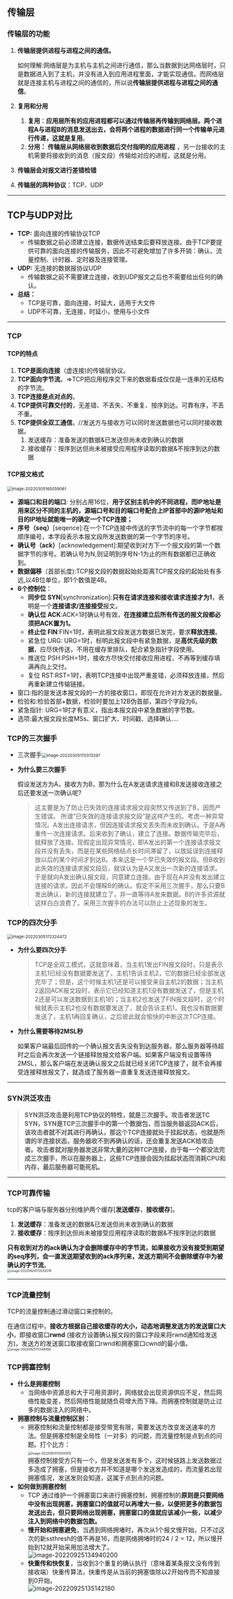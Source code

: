 ## 传输层

### 传输层的功能

1. **传输层提供进程与进程之间的通信。**

   如何理解:网络层是为主机与主机之间进行通信，那么当数据到达网络层时，只是数据进入到了主机，并没有进入到应用进程里面，才能实现通信。而网络层就是连接主机与进程之间的通信的，所以说**传输层提供进程与进程之间的通信**。
   
2. **复用和分用**

   1. **复用**：**应用层所有的应用进程都可以通过传输层再传输到网络层。**两个进程A与进程B的消息发送出去，会将两个进程的数据进行同一个传输单元进行传递，这就是**复用**。
   2. **分用：**  **传输层从网络层收到数据后交付指明的应用进程** ，另一台接收的主机需要将接收到的消息（报文段）传输给对应的进程，这就是分用。

3. **传输层会对报文进行差错检错**

4. **传输层的两种协议**：TCP、UDP

---

## TCP与UDP对比

* **TCP:**	面向连接的传输协议TCP
  * 传输数据之前必须建立连接，数据传送结束后要释放连接。由于TCP要提供可靠的面向连接的传输服务，因此不可避免增加了许多开销：确认、流量控制、计时器、定时器及连接管理。
* **UDP:**  无连接的数据报协议UDP
  * 传输数据之前不需要建立连接，收到UDP报文之后也不需要给出任何的确认。
* **总结：**
  * TCP是可靠，面向连接，时延大，适用于大文件
  * UDP不可靠，无连接，时延小，使用与小文件

---

### TCP

#### TCP的特点

1. **TCP是面向连接**（虚连接)的传输层协议。
2. **TCP面向字节流**。=>TCP把应用程序交下来的数据看成仅仅是一连串的无结构的字节流。
3. **TCP连接是点对点的**。
4. **TCP提供可靠交付的**，无差错、不丢失、不重复、按序到达。可靠有序，不丢不重。
5. **TCP提供全双工通信**。//发送方与接收方可以同时发送数据也可以同时接收数据。
   1. 发送缓存：准备发送的数据&已发送但尚未收到确认的数据
   2. 接收缓存：按序到达但尚未被接受应用程序读取的数据&不按序到达的数据



#### TCP报文格式

<img src="image-20220305165059061.png" alt="image-20220305165059061" style="zoom: 67%;" />

* **源端口和目的端口**: 分别占用16位，**用于区别主机中的不同进程，而IP地址是用来区分不同的主机的，源端口号和目的端口号配合上IP首部中的源IP地址和目的IP地址就能唯一的确定一个TCP连接；**
* **序号（seq）**[seqence]:在一个TCP连接中传送的字节流中的每一个字节都按顺序编号，本字段表示本报文段所发送数据的第一个字节的序号。
* **确认号（ack）**[acknowledgement]:期望收到对方下一个报文段的第一个数据字节的序号。若确认号为N,则证明到序号N-1为止的所有数据都已正确收到。
* **数据偏移**（首部长度):TCP报文段的数据起始处距离TCP报文段的起始处有多远,以4B位单位，即1个数值是4B。
* **6个控制位**：
  * **同步位 SYN**[synchronization]:**只有在请求连接和接收请求连接才为1**，表明是一个**连接请求/连接接受**报文。
  * **确认位 ACK**:ACK=1时确认号有效，**在连接建立后所有传送的报文段都必须把ACK置为1。**
  * **终止位 FIN**:FIN=1时，表明此报文段发送方数据已发完，要求**释放连接**。
  * 紧急位 URG: URG=1时，标明此报文段中有紧急数据，是**高优先级的数据**，应尽快传送，不用在缓存里排队，配合紧急指针字段使用。
  * 推送位 PSH:PSH=1时，接收方尽快交付接收应用进程，不再等到缓存填满再向上交付。
  * 复位 RST:RST=1时，表明TCP连接中出现严重差错，必须释放连接，然后再重新建立传输链接。
* 窗口:指的是发送本报文段的一方的接收窗口，即现在允许对方发送的数据量。
* 检验和:检验首部+数据，检验时要加上12B伪首部，第四个字段为6。
* 紧急指针: URG=1时才有意义，指出本报文段中紧急数据的字节数。
* 选项:最大报文段长度MSs、窗口扩大、时间戳、选择确认.…

### TCP的三次握手

* 三次握手<img src="image-20220305170313297.png" alt="image-20220305170313297" style="zoom:67%;" />

* **为什么要三次握手**

  假设发送方为A，接收方为B，那为什么在A发送请求连接和B发送接收连接之后还要发送一次确认呢?

  > 这主要是为了防止已失效的连接请求报文段突然又传送到了B，因而产生错误。
  > 所谓“已失效的连接请求报文段”是这样产生的。考虑一种异常情况。A发出连接请求，但因连接请求报文丢失而未收到确认。于是A再重传一次连接请求。后来收到了确认，建立了连接。数据传输完毕后，就释放了连接。现假定出现异常情况，即A发出的第一个连接请求报文段并没有丢失，而是在某些网络结点长时间滞留了，以致延误到连接释放以后的某个时间才到达B。本来这是一个早已失效的报文段。但B收到此失效的连接请求报文段后，就误认为是A又发出一次新的连接请求。于是就向A发出确认报文段，同意建立连接。由于现在A并没有发出建立连接的请求，因此不会理睬B的确认。假定不采用三次握手，那么只要B发出确认，新的连接就建立了，并一直等待A发来数据。B的许多资源就这样白白浪费了。采用三次握手的办法可以防止上述现象的发生。

  

### TCP的四次分手

<img src="image-20220305172324472.png" alt="image-20220305172324472" style="zoom:67%;" />

* **为什么要四次分手**

  > TCP是全双工模式，这就意味着，当主机1发出FIN报文段时，只是表示主机1已经没有数据要发送了，主机1告诉主机2，它的数据已经全部发送完毕了；但是，这个时候主机1还是可以接受来自主机2的数据；当主机2返回ACK报文段时，表示它已经知道主机1没有数据发送了，但是主机2还是可以发送数据到主机1的；当主机2也发送了FIN报文段时，这个时候就表示主机2也没有数据要发送了，就会告诉主机1，我也没有数据要发送了，主机1再回复确认，之后彼此就会愉快的中断这次TCP连接。
  
* **为什么需要等待2MSL秒**

  如果客户端最后回传的一个确认报文丢失没有到达服务器，那么服务器等待超时之后会再次发送一个链接释放报文给客户端。如果客户端没有设置等待2MSL，那么客户端在发送确认报文之后就已经关闭TCP连接了，就不会再接受连接释放报文了，就造成了服务器一直重复发送连接释放报文。

---

### SYN洪泛攻击

> **SYN洪泛攻击是利用TCP协议的特性，就是三次握手。攻击者发送TC SYN，SYN是TCP三次握手中的第一个数据包，而当服务器返回ACK后，该攻击者就不对其进行再确认，那这个TCP连接就处于挂起状态，也就是所谓的半连接状态，服务器收不到再确认的话，还会重复发送ACK给攻击者。攻击者就对服务器发送非常大量的这种TCP连接，由于每一个都没法完成三次握手，所以在服务器上，这些TCP连接会因为挂起状态而消耗CPU和内存，最后服务器可能死机。**

---

### TCP可靠传输

tcp的客户端与服务器分别维护两个缓存[**发送缓存**，**接收缓存**]。

1. **发送缓存**：准备发送的数据&已发送但尚未收到确认的数据
2. **接收缓存**：按序到达但尚未被接受应用程序读取的数据&不按序到达的数据

**只有收到对方的ack确认为才会删除缓存中的字节流，如果接收方没有接受到期望的seq序列，会一直发送期望收到的ack序列来，发送方期间不会删除缓存中为被确认的字节流**。<br><img src="01.TCP.assets/image-20220924172032076.png" alt="image-20220924172032076" style="zoom:50%;" />

---

### **TCP流量控制**

TCP的流量控制通过滑动窗口来控制的。

在通信过程中，**接收方根据自己接收缓存的大小，动态地调整发送方的发送窗口大小**，即接收窗口**rwnd** (接收方设置确认报文段的窗口字段来将rwnd通知给发送方)，发送方的发送窗口取接收窗口rwnd和拥塞窗口cwnd的最小值。<br><img src="01.TCP.assets/image-20220925111348456.png" alt="image-20220925111348456" style="zoom: 50%;" />

### TCP拥塞控制

* **什么是拥塞控制**
  * 当网络中资源总和大于可用资源时，网络就会出现资源供应不足，然后网络性能变差，然后网络性能就随负荷增大而下降。而拥塞控制就是防止过多的数据注入的网络中。
* **拥塞控制与流量控制区别：**
  * 拥塞控制和流量控制都是接受带宽有限，需要发送方改变发送速率的方法。但是拥塞控制是全局性（一对多）的问题，而流量控制是点到点的问题。打个比方：<br><img src="01.TCP.assets/image-20220925112930912.png" alt="image-20220925112930912" style="zoom:50%;" /><br>拥塞控制接受方只有一个，但是发送发有多个，这时候链路上发送数据过多造成了拥塞，但是接收方并不知道是哪个发送发造成的，而流量若出现拥塞情况，发送发则会知道，这属于点到点的问题。
* **如何做到拥塞控制**
  * TCP 通过维护一个拥塞窗口来进行拥塞控制，拥塞控制的**原则是只要网络中没有出现拥塞，拥塞窗口的值就可以再增大一些，以便把更多的数据包发送出去，但只要网络出现拥塞，拥塞窗口的值就应该减小一些，以减少注入到网络中的数据包数。**
  * **慢开始和拥塞避免**，当遇到网络拥堵时，再次从1个报文慢开始，只不过这次的新ssthresh的值不再是16，而是网络拥堵时的24 / 2 = 12，所以慢开始到12就开始采用加法增大了。<br>![image-20220925134940200](01.TCP.assets/image-20220925134940200.png)
  * **快重传和快恢复**，当收到3个重复的确认执行（意味着某条报文没有传到接收端）快重传算法，快重传是从当前的拥塞值除以2开始传而不知直接到0开始。<br>![image-20220925135142180](01.TCP.assets/image-20220925135142180.png)